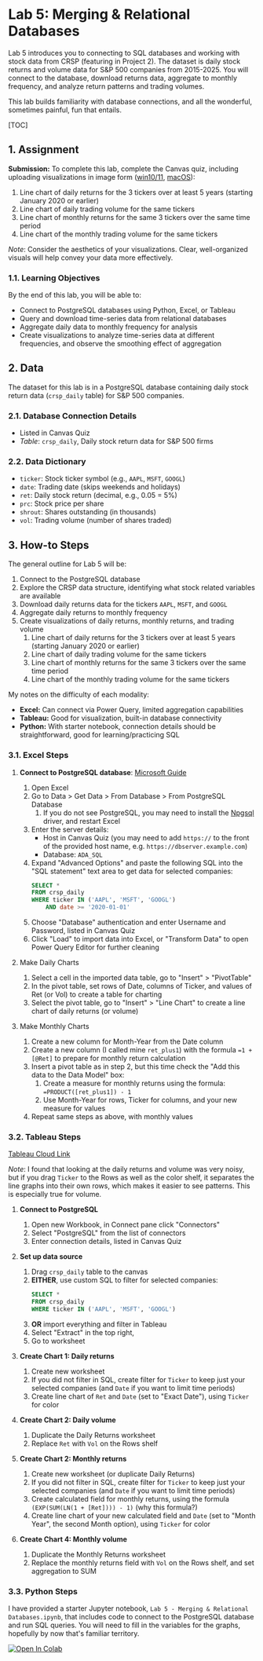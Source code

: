 # Lab 5: Merging & Relational Databases

Lab 5 introduces you to connecting to SQL databases and working with stock data from CRSP (featuring in Project 2).
The dataset is daily stock returns and volume data for S&P 500 companies from 2015-2025.
You will connect to the database, download returns data, aggregate to monthly frequency, and analyze return patterns and trading volumes.

This lab builds familiarity with database connections, and all the wonderful, sometimes painful, fun that entails.

[TOC]

## 1. Assignment

**Submission:** To complete this lab, complete the Canvas quiz, including uploading visualizations in image form ([win10/11](https://support.microsoft.com/en-us/windows/use-snipping-tool-to-capture-screenshots-00246869-1843-655f-f220-97299b865f6b#id0edd=windows_10), [macOS](https://support.apple.com/en-in/guide/mac-help/mh26782/mac)):

1. Line chart of daily returns for the 3 tickers over at least 5 years (starting January 2020 or earlier)
2. Line chart of daily trading volume for the same tickers
3. Line chart of monthly returns for the same 3 tickers over the same time period
4. Line chart of the monthly trading volume for the same tickers

*Note*: Consider the aesthetics of your visualizations. Clear, well-organized visuals will help convey your data more effectively.


### 1.1. Learning Objectives

By the end of this lab, you will be able to:

* Connect to PostgreSQL databases using Python, Excel, or Tableau
* Query and download time-series data from relational databases
* Aggregate daily data to monthly frequency for analysis
* Create visualizations to analyze time-series data at different frequencies, and observe the smoothing effect of aggregation


## 2. Data

The dataset for this lab is in a PostgreSQL database containing daily stock return data (`crsp_daily` table) for S&P 500 companies.

### 2.1. Database Connection Details

* Listed in Canvas Quiz
* *Table*: `crsp_daily`, Daily stock return data for S&P 500 firms

### 2.2. Data Dictionary

* `ticker`: Stock ticker symbol (e.g., `AAPL`, `MSFT`, `GOOGL`)
* `date`: Trading date (skips weekends and holidays)
* `ret`: Daily stock return (decimal, e.g., 0.05 = 5%)
* `prc`: Stock price per share
* `shrout`: Shares outstanding (in thousands)
* `vol`: Trading volume (number of shares traded)


## 3. How-to Steps

The general outline for Lab 5 will be:

1. Connect to the PostgreSQL database
2. Explore the CRSP data structure, identifying what stock related variables are available
3. Download daily returns data for the tickers `AAPL`, `MSFT`, and `GOOGL`
4. Aggregate daily returns to monthly frequency
5. Create visualizations of daily returns, monthly returns, and trading volume
    1. Line chart of daily returns for the 3 tickers over at least 5 years (starting January 2020 or earlier)
    2. Line chart of daily trading volume for the same tickers
    3. Line chart of monthly returns for the same 3 tickers over the same time period
    4. Line chart of the monthly trading volume for the same tickers


My notes on the difficulty of each modality:

* **Excel:** Can connect via Power Query, limited aggregation capabilities
* **Tableau:** Good for visualization, built-in database connectivity
* **Python:** With starter notebook, connection details should be straightforward, good for learning/practicing SQL


### 3.1. Excel Steps

1. **Connect to PostgreSQL database**: [Microsoft Guide](https://learn.microsoft.com/en-us/power-query/connectors/postgresql)
    1. Open Excel
    2. Go to Data > Get Data > From Database > From PostgreSQL Database
        1. If you do not see PostgreSQL, you may need to install the [Npgsql](https://github.com/npgsql/npgsql/releases/download/v4.0.17/Npgsql-4.0.17.msi) driver, and restart Excel
    3. Enter the server details:
        - Host in Canvas Quiz (you may need to add `https://` to the front of the provided host name, e.g. `https://dbserver.example.com`)
        - Database: `ADA_SQL`
    4. Expand "Advanced Options" and paste the following SQL into the "SQL statement" text area to get data for selected companies:
        ```sql
        SELECT *
        FROM crsp_daily 
        WHERE ticker IN ('AAPL', 'MSFT', 'GOOGL')
            AND date >= '2020-01-01'
        ```
    5. Choose "Database" authentication and enter Username and Password, listed in Canvas Quiz
    6. Click "Load" to import data into Excel, or "Transform Data" to open Power Query Editor for further cleaning

2. Make Daily Charts
    1. Select a cell in the imported data table, go to "Insert" > "PivotTable"
    2. In the pivot table, set rows of Date, columns of Ticker, and values of Ret (or Vol) to create a table for charting
    3. Select the pivot table, go to "Insert" > "Line Chart" to create a line chart of daily returns (or volume)

3. Make Monthly Charts
    1. Create a new column for Month-Year from the Date column
    2. Create a new column (I called mine `ret_plus1`) with the formula `=1 + [@Ret]` to prepare for monthly return calculation
    3. Insert a pivot table as in step 2, but this time check the "Add this data to the Data Model" box:
        1. Create a measure for monthly returns using the formula: `=PRODUCT([ret_plus1]) - 1`
        2. Use Month-Year for rows, Ticker for columns, and your new measure for values
    4. Repeat same steps as above, with monthly values

### 3.2. Tableau Steps

[Tableau Cloud Link](https://10ay.online.tableau.com/#/site/accounting-data-analytics/home)

*Note*: I found that looking at the daily returns and volume was very noisy, but if you drag `Ticker` to the Rows as well as the color shelf, it separates the line graphs into their own rows, which makes it easier to see patterns. This is especially true for volume.

1. **Connect to PostgreSQL**
    1. Open new Workbook, in Connect pane click "Connectors"
    2. Select "PostgreSQL" from the list of connectors
    3. Enter connection details, listed in Canvas Quiz

2. **Set up data source**
    1. Drag `crsp_daily` table to the canvas
    2. **EITHER**, use custom SQL to filter for selected companies:
        ```sql
        SELECT *
        FROM crsp_daily 
        WHERE ticker IN ('AAPL', 'MSFT', 'GOOGL')
        ```
    3. **OR** import everything and filter in Tableau
    4. Select "Extract" in the top right, 
    5. Go to worksheet

3. **Create Chart 1: Daily returns**
    1. Create new worksheet
    2. If you did not filter in SQL, create filter for `Ticker` to keep just your selected companies (and `Date` if you want to limit time periods)
    3. Create line chart of `Ret` and `Date` (set to "Exact Date"), using `Ticker` for color

4. **Create Chart 2: Daily volume**
   1. Duplicate the Daily Returns worksheet
   2. Replace `Ret` with `Vol` on the Rows shelf

5. **Create Chart 2: Monthly returns**
    1. Create new worksheet (or duplicate Daily Returns)
    2. If you did not filter in SQL, create filter for `Ticker` to keep just your selected companies (and `Date` if you want to limit time periods)
    3. Create calculated field for monthly returns, using the formula `(EXP(SUM(LN(1 + [Ret]))) - 1)` (why this formula?)
    4. Create line chart of your new calculated field and `Date` (set to "Month Year", the second Month option), using `Ticker` for color

6. **Create Chart 4: Monthly volume**
    1. Duplicate the Monthly Returns worksheet
    2. Replace the monthly returns field with `Vol` on the Rows shelf, and set aggregation to SUM


### 3.3. Python Steps

I have provided a starter Jupyter notebook, `Lab 5 - Merging & Relational Databases.ipynb`, that includes code to connect to the PostgreSQL database and run SQL queries.
You will need to fill in the variables for the graphs, hopefully by now that's familiar territory.

<a href="https://colab.research.google.com/github/gaulinmp/AccountingDataAnalytics/blob/main/labs_hw/week5_RDB/Lab%205%20-%20Merging%20%26%20Relational%20Databases.ipynb" target="_parent">
<img src="https://colab.research.google.com/assets/colab-badge.svg" alt="Open In Colab"/>
</a>
